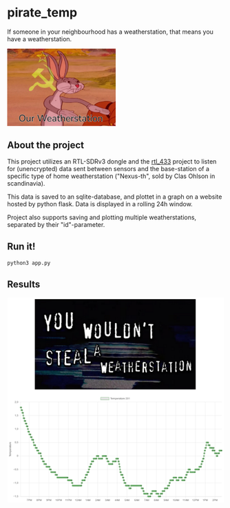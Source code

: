 # pirate_temp

If someone in your neighbourhood has a weatherstation, that means you have a weatherstation.

<img src="./our_weatherstation.png" width=50% height=50%>

## About the project
This project utilizes an RTL-SDRv3 dongle and the [rtl_433](https://github.com/merbanan/rtl_433) project to listen for (unencrypted) data sent between sensors and the base-station of a specific type of home weatherstation ("Nexus-th", sold by Clas Ohlson in scandinavia). 

This data is saved to an sqlite-database, and plottet in a graph on a website hosted by python flask. Data is displayed in a rolling 24h window.

Project also supports saving and plotting multiple weatherstations, separated by their "id"-parameter.

## Run it!

```bash
python3 app.py
```

## Results
<img src="./plot.png">